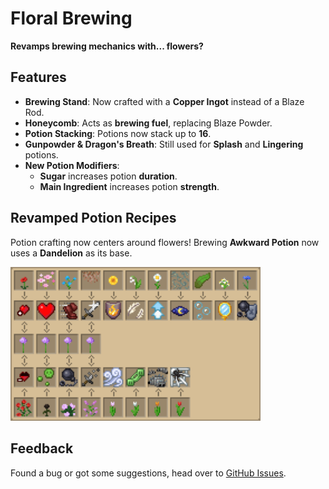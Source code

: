 # Floral Brewing
**Revamps brewing mechanics with... flowers?**

## Features
- **Brewing Stand**: Now crafted with a **Copper Ingot** instead of a Blaze Rod.
- **Honeycomb**: Acts as **brewing fuel**, replacing Blaze Powder.
- **Potion Stacking**: Potions now stack up to **16**.
- **Gunpowder & Dragon's Breath**: Still used for **Splash** and **Lingering** potions.
- **New Potion Modifiers**:
    - **Sugar** increases potion **duration**.
    - **Main Ingredient** increases potion **strength**.

## Revamped Potion Recipes
Potion crafting now centers around flowers! Brewing **Awkward Potion** now uses a **Dandelion** as its base.

<img src="src/main/resources/assets/floral/textures/painting/potions.png" alt="Potion Recipes" width="400">

## Feedback
Found a bug or got some suggestions, head over to [GitHub Issues](https://github.com/q4niel/Floral-Brewing/issues).
